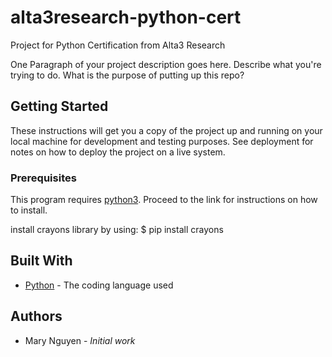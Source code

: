 # alta3research-python-cert
Project for Python Certification from Alta3 Research

One Paragraph of your project description goes here. Describe what you're trying to do.
What is the purpose of putting up this repo?

## Getting Started

These instructions will get you a copy of the project up and running on your local machine
for development and testing purposes. See deployment for notes on how to deploy the project
on a live system.

### Prerequisites

This program requires [python3](https://wiki.python.org/moin/BeginnersGuide/Download). Proceed to the link for instructions on how to install.

install crayons library by using:
$ pip install crayons

## Built With

* [Python](https://www.python.org/) - The coding language used

## Authors

* Mary Nguyen - *Initial work* 
